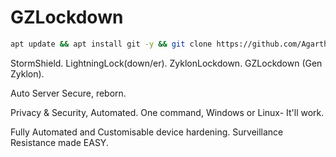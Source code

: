 # GZLockdown

```bash
apt update && apt install git -y && git clone https://github.com/AgarthanEST/GZLockdown.git && cd GZLockdown && '/Linux Server' && chmod +x install.sh && ./install.sh
```

StormShield. LightningLock(down/er). ZyklonLockdown. GZLockdown (Gen Zyklon).

Auto Server Secure, reborn.

Privacy & Security, Automated.
One command, Windows or Linux- It'll work.

Fully Automated and Customisable device hardening.
Surveillance Resistance made EASY.
